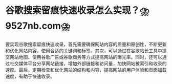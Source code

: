 # 谷歌搜索留痕快速收录怎么实现？⛈️9527nb.com⛈️

要实现谷歌搜索留痕快速收录，首先需要确保网站内容的质量和原创性，不断更新和优化网站内容，使用合适的关键词和标签。其次，可以通过在谷歌站长工具中提交网站地图、使用谷歌广告或谷歌商务等方式提高网站的曝光率。同时，还可以通过社交媒体平台分享网站链接，增加外部链接和访问量，加快网站被索引和收录的速度。最后，定期检查和优化网站的结构和内容，提高网站的用户体验和页面加载速度，有助于快速收录。